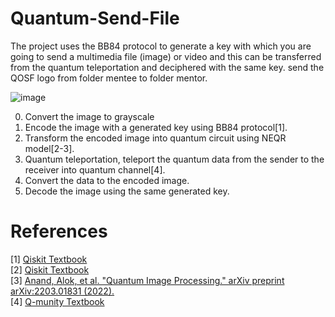 # Quantum-Send-File
The project uses the BB84 protocol to generate a key with which you are going to send a multimedia file (image) or video and this can be transferred from the quantum teleportation and deciphered with the same key. send the QOSF logo from folder mentee to folder mentor.

![image](https://user-images.githubusercontent.com/78730355/193431624-101ae1e1-2c33-4d39-bd71-d944d5cdfb01.png)

0.  Convert the image to grayscale
1.	Encode the image with a generated key using BB84 protocol[1]. 
2.	Transform the encoded image into quantum circuit using NEQR model[2-3]. 
3.	Quantum teleportation, teleport the quantum data from the sender to the receiver into quantum channel[4].
4.	Convert the data to the encoded image.
5.	Decode the image using the same generated key.
# References
[1] [Qiskit Textbook](https://qiskit.org/textbook/ch-algorithms/quantum-key-distribution.html)\
[2] [Qiskit Textbook](https://qiskit.org/textbook/ch-applications/image-processing-frqi-neqr.html#Novel-Enhanced-Quantum-Representation-(NEQR)-for-Digital-Images)\
[3] [Anand, Alok, et al. "Quantum Image Processing." arXiv preprint arXiv:2203.01831 (2022).](https://arxiv.org/pdf/2203.01831.pdf)\
[4] [Q-munity Textbook](https://www.qmunity.tech/tutorials/quantum-teleportation)
